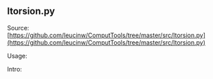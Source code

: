 ## ltorsion.py

Source: [https://github.com/leucinw/ComputTools/tree/master/src/ltorsion.py](https://github.com/leucinw/ComputTools/tree/master/src/ltorsion.py)

Usage:

Intro:

